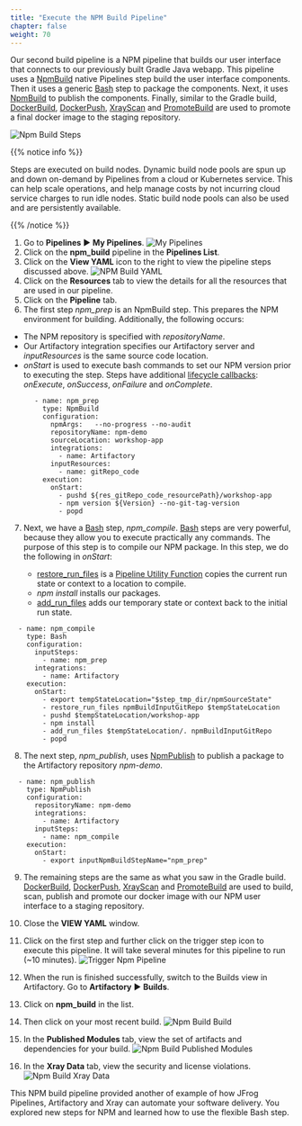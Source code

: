 ```yaml
---
title: "Execute the NPM Build Pipeline"
chapter: false
weight: 70
---
```


Our second build pipeline is a NPM pipeline that builds our user interface that connects to our previously built Gradle Java webapp. This pipeline uses a [NpmBuild](https://www.jfrog.com/confluence/display/JFROG/NpmBuild) native Pipelines step build the user interface components. Then it uses a generic [Bash](https://www.jfrog.com/confluence/display/JFROG/Bash) step to package the components. Next, it uses [NpmBuild](https://www.jfrog.com/confluence/display/JFROG/NpmPublish) to publish the components. Finally, similar to the Gradle build, [DockerBuild](https://www.jfrog.com/confluence/display/JFROG/DockerBuild), [DockerPush](https://www.jfrog.com/confluence/display/JFROG/DockerPush), [XrayScan](https://www.jfrog.com/confluence/display/JFROG/XrayScan) and [PromoteBuild](https://www.jfrog.com/confluence/display/JFROG/PromoteBuild) are used to promote a final docker image to the staging repository.

![Npm Build Steps](/images/npm-build-pipeline-steps.svg) 

{{% notice info %}}
<p style='text-align: left;'>
Steps are executed on build nodes. Dynamic build node pools are spun up and down on-demand by Pipelines from a cloud or Kubernetes service. This can help scale operations, and help manage costs by not incurring cloud service charges to run idle nodes. Static build node pools can also be used and are persistently available.
</p>
{{% /notice %}}

1. Go to **Pipelines** ► **My Pipelines**.
![My Pipelines](/images/MyPipelinesFinal.png)
2. Click on the **npm_build** pipeline in the **Pipelines List**.
3. Click on the **View YAML** icon to the right to view the pipeline steps discussed above.
![NPM Build YAML](/images/npm-build-yaml.png)
4. Click on the **Resources** tab to view the details for all the resources that are used in our pipeline.
5. Click on the **Pipeline** tab.
6. The first step _npm\_prep_ is an NpmBuild step. This prepares the NPM environment for building. Additionally, the following occurs:
 - The NPM repository is specified with _repositoryName_. 
 - Our Artifactory integration specifies our Artifactory server and _inputResources_ is the same source code location. 
 - _onStart_ is used to execute bash commands to set our NPM version prior to executing the step. Steps have additional [lifecycle callbacks](https://www.jfrog.com/confluence/display/JFROG/Pipelines+Steps#PipelinesSteps-StepExecution): _onExecute_, _onSuccess_, _onFailure_ and _onComplete_.

```
      - name: npm_prep
        type: NpmBuild
        configuration:
          npmArgs:   --no-progress --no-audit
          repositoryName: npm-demo
          sourceLocation: workshop-app
          integrations:
            - name: Artifactory
          inputResources:
            - name: gitRepo_code
        execution:
          onStart:
            - pushd ${res_gitRepo_code_resourcePath}/workshop-app
            - npm version ${Version} --no-git-tag-version
            - popd
```

7. Next, we have a [Bash](https://www.jfrog.com/confluence/display/JFROG/Bash) step, _npm\_compile_. [Bash](https://www.jfrog.com/confluence/display/JFROG/Bash)  steps are very powerful, because they allow you to execute practically any commands. The purpose of this step is to compile our NPM package. In this step, we do the following in _onStart_:

    - [restore_run_files](https://www.jfrog.com/confluence/display/JFROG/Pipelines+Utility+Functions#PipelinesUtilityFunctions-restore_run_files) is a [Pipeline Utility Function](https://www.jfrog.com/confluence/display/JFROG/Pipelines+Utility+Functions) copies the current run state or context to a location to compile.
    - _npm install_ installs our packages.
    - [add_run_files](https://www.jfrog.com/confluence/display/JFROG/Pipelines+Utility+Functions#PipelinesUtilityFunctions-add_run_files) adds our temporary state or context back to the initial run state.

```
  - name: npm_compile
    type: Bash
    configuration:
      inputSteps:
        - name: npm_prep
      integrations:
        - name: Artifactory
    execution:
      onStart:
        - export tempStateLocation="$step_tmp_dir/npmSourceState"
        - restore_run_files npmBuildInputGitRepo $tempStateLocation
        - pushd $tempStateLocation/workshop-app
        - npm install
        - add_run_files $tempStateLocation/. npmBuildInputGitRepo
        - popd
```

8. The next step, _npm\_publish_, uses [NpmPublish](https://www.jfrog.com/confluence/display/JFROG/NpmPublish) to publish a package to the Artifactory repository _npm-demo_.

```
  - name: npm_publish
    type: NpmPublish
    configuration:
      repositoryName: npm-demo
      integrations:
        - name: Artifactory
      inputSteps:
        - name: npm_compile
    execution:
      onStart:
        - export inputNpmBuildStepName="npm_prep"
```

9. The remaining steps are the same as what you saw in the Gradle build. [DockerBuild](https://www.jfrog.com/confluence/display/JFROG/DockerBuild), [DockerPush](https://www.jfrog.com/confluence/display/JFROG/DockerPush), [XrayScan](https://www.jfrog.com/confluence/display/JFROG/XrayScan) and [PromoteBuild](https://www.jfrog.com/confluence/display/JFROG/PromoteBuild) are used to build, scan, publish and promote our docker image with our NPM user interface to a staging repository.

10. Close the **VIEW YAML** window.
11. Click on the first step and further click on the trigger step icon to execute this pipeline. It will take several minutes for this pipeline to run (~10 minutes).
![Trigger Npm Pipeline](/images/TriggerNpmPipeline.png)
12. When the run is finished successfully, switch to the Builds view in Artifactory. Go to **Artifactory** ► **Builds**.
13. Click on **npm_build** in the list.
14. Then click on your most recent build.
![Npm Build Build](/images/npm-build-build.png)
15. In the **Published Modules** tab, view the set of artifacts and dependencies for your build.
![Npm Build Published Modules](/images/npm-build-published-modules.png)
16. In the **Xray Data** tab, view the security and license violations.
![Npm Build Xray Data](/images/npm-build-xray-data.png)


This NPM build pipeline provided another of example of how JFrog Pipelines, Artifactory and Xray can automate your software delivery. You explored new steps for NPM and learned how to use the flexible Bash step.
